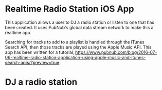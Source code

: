 # Realtime Radio Station iOS App

This application allows a user to DJ a radio station or listen to one that has been created. It uses PubNub's global data stream network to make this a realtime app.

Searching for tracks to add to a playlist is handled through the iTunes Search API, then those tracks are played using the Apple Music API. This app has been written for a tutorial, https://www.pubnub.com/blog/2016-07-06-realtime-radio-station-application-using-apple-music-and-itunes-search-apis/?preview=true.

# DJ a radio station

